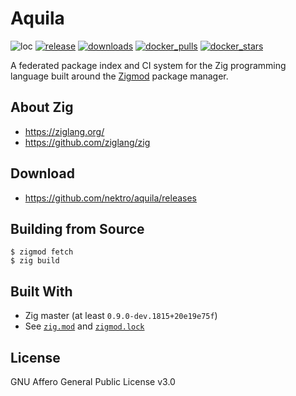 # Aquila
![loc](https://sloc.xyz/github/nektro/aquila)
[![release](https://img.shields.io/github/v/release/nektro/aquila)](https://github.com/nektro/aquila/releases/latest)
[![downloads](https://img.shields.io/github/downloads/nektro/aquila/total.svg)](https://github.com/nektro/aquila/releases)
[![docker_pulls](https://img.shields.io/docker/pulls/nektro/aquila)](https://hub.docker.com/r/nektro/aquila)
[![docker_stars](https://img.shields.io/docker/stars/nektro/aquila)](https://hub.docker.com/r/nektro/aquila)

A federated package index and CI system for the Zig programming language built around the [Zigmod](https://github.com/nektro/zigmod) package manager.

## About Zig
- https://ziglang.org/
- https://github.com/ziglang/zig

## Download
- https://github.com/nektro/aquila/releases

## Building from Source
```
$ zigmod fetch
$ zig build
```

## Built With
- Zig master (at least `0.9.0-dev.1815+20e19e75f`)
- See [`zig.mod`](./zig.mod) and [`zigmod.lock`](./zigmod.lock)

## License
GNU Affero General Public License v3.0
